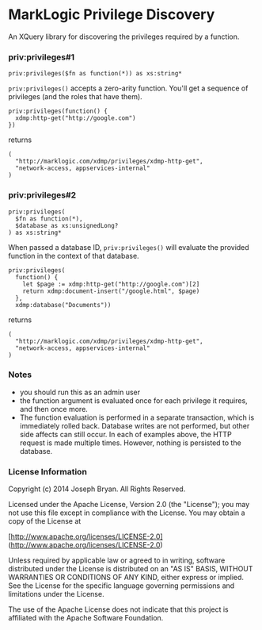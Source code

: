 # MarkLogic Privilege Discovery

An XQuery library for discovering the privileges required by a function.

### <a name="func_privileges_1"/> priv:privileges\#1
```xquery
priv:privileges($fn as function(*)) as xs:string*
```

`priv:privileges()` accepts a zero-arity function. You'll get a sequence of privileges (and the roles that have them).

```xquery
priv:privileges(function() {
  xdmp:http-get("http://google.com")
})
```

returns

```xquery
(
  "http://marklogic.com/xdmp/privileges/xdmp-http-get",
  "network-access, appservices-internal"
)
```

### <a name="func_privileges_2"/> priv:privileges\#2
```xquery
priv:privileges(
  $fn as function(*),
  $database as xs:unsignedLong?
) as xs:string*
```

When passed a database ID, `priv:privileges()` will evaluate the provided function in the context of that database.

```xquery
priv:privileges(
  function() {
    let $page := xdmp:http-get("http://google.com")[2]
    return xdmp:document-insert("/google.html", $page)
  },
  xdmp:database("Documents"))
```

returns

```xquery
(
  "http://marklogic.com/xdmp/privileges/xdmp-http-get",
  "network-access, appservices-internal"
)
```

### Notes

- you should run this as an admin user
- the function argument is evaluated once for each privilege it requires, and then once more.
- The function evaluation is performed in a separate transaction, which is immediately rolled back. Database writes are not performed, but other side affects can still occur. In each of examples above, the HTTP request is made multiple times. However, nothing is persisted to the database.


### License Information

Copyright (c) 2014 Joseph Bryan. All Rights Reserved.

Licensed under the Apache License, Version 2.0 (the "License");
you may not use this file except in compliance with the License.
You may obtain a copy of the License at

[http://www.apache.org/licenses/LICENSE-2.0]
(http://www.apache.org/licenses/LICENSE-2.0)

Unless required by applicable law or agreed to in writing, software
distributed under the License is distributed on an "AS IS" BASIS,
WITHOUT WARRANTIES OR CONDITIONS OF ANY KIND, either express or implied.
See the License for the specific language governing permissions and
limitations under the License.

The use of the Apache License does not indicate that this project is
affiliated with the Apache Software Foundation.
